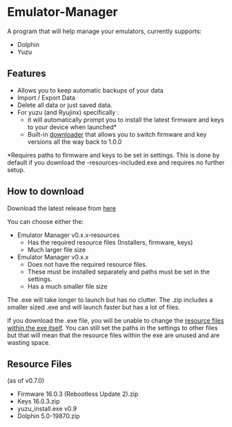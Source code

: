 # Emulator-Manager

A program that will help manage your emulators, currently supports: 

 - Dolphin
 - Yuzu 

## Features

- Allows you to keep automatic backups of your data 
- Import / Export Data
- Delete all data or just saved data. 
- For yuzu (and Ryujinx) specifically :
  - it will automatically prompt you to install the latest firmware and keys to your device when launched*
  - Built-in [downloader](https://github.com/Viren070/SwitchFirmwareKeysInstaller) that allows you to switch firmware and key versions all the way back to 1.0.0

*Requires paths to firmware and keys to be set in settings. This is done by default if you download the -resources-included.exe and requires no further setup.

## How to download 
Download the latest release from [here](https://github.com/Viren070/Emulator-Manager/releases/latest)

You can choose either the:
- Emulator Manager v0.x.x-resources
  - Has the required resource files (Installers, firmware, keys)
  - Much larger file size 
- Emulator Manager v0.x.x
  - Does not have the required resource files.
  - These must be installed separately and paths must be set in the settings. 
  - Has a much smaller file size

 The .exe will take longer to launch but has no clutter. The .zip includes a smaller sized .exe and will launch faster but has a lot of files. 

 If you download the .exe file, you will be unable to change the [resource files within the exe itself](https://github.com/Viren070/Emulator-Manager#resource-files). You can still set the paths in the settings to other files but that will mean that the resource files within the exe are unused and are wasting space. 
 ## Resource Files
  (as of v0.7.0)
- Firmware 16.0.3 (Rebootless Update 2).zip
- Keys 16.0.3.zip
- yuzu_install.exe v0.9
- Dolphin 5.0-19870.zip 
